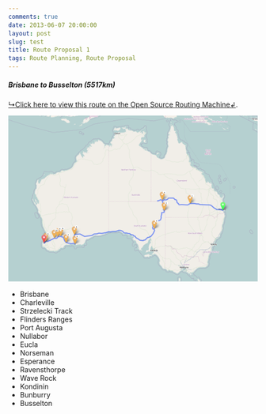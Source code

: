 ```yaml
---
comments: true
date: 2013-06-07 20:00:00
layout: post
slug: test
title: Route Proposal 1
tags: Route Planning, Route Proposal
---
```


##### Brisbane to Busselton (5517km)

[↳Click here to view this route on the Open Source Routing Machine↲](http://osrm.at/3vR).

[![Brisbane to Busselton (5517km)](/images/routes/route-1.png "Brisbane to Busselton (5517km)")](http://osrm.at/3vR)

* Brisbane
* Charleville
* Strzelecki Track
* Flinders Ranges
* Port Augusta
* Nullabor
* Eucla
* Norseman
* Esperance
* Ravensthorpe
* Wave Rock
* Kondinin
* Bunburry
* Busselton
